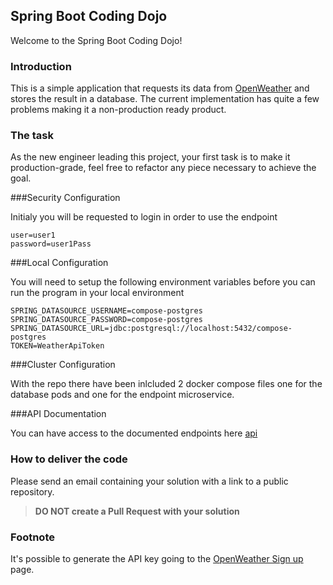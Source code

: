 Spring Boot Coding Dojo
---

Welcome to the Spring Boot Coding Dojo!

### Introduction

This is a simple application that requests its data from [OpenWeather](https://openweathermap.org/) and stores the result in a database. The current implementation has quite a few problems making it a non-production ready product.

### The task

As the new engineer leading this project, your first task is to make it production-grade, feel free to refactor any piece
necessary to achieve the goal.

###Security Configuration

Initialy you will be requested to login in order to use the endpoint
```properties
user=user1
password=user1Pass
```

###Local Configuration

You will need to setup the following environment variables before you can run the program in your local environment
```properties
SPRING_DATASOURCE_USERNAME=compose-postgres
SPRING_DATASOURCE_PASSWORD=compose-postgres
SPRING_DATASOURCE_URL=jdbc:postgresql://localhost:5432/compose-postgres
TOKEN=WeatherApiToken
```
###Cluster Configuration

With the repo there have been inlcluded 2 docker compose files one for the database pods
and one for the endpoint microservice.

###API Documentation

You can have access to the documented endpoints here
[api](http://localhost:8080/v3/api-docs/)

### How to deliver the code

Please send an email containing your solution with a link to a public repository.

>**DO NOT create a Pull Request with your solution** 

### Footnote
It's possible to generate the API key going to the [OpenWeather Sign up](https://openweathermap.org/appid) page.
